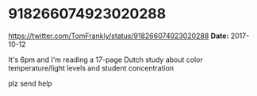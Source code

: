 # 918266074923020288
https://twitter.com/TomFrankly/status/918266074923020288
**Date:** 2017-10-12

It's 6pm and I'm reading a 17-page Dutch study about color temperature/light levels and student concentration

plz send help
